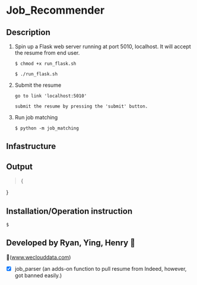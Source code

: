 # Job_Recommender

## Description

1. Spin up a Flask web server running at port 5010, localhost. It will accept the resume from end user.

       $ chmod +x run_flask.sh
    
       $ ./run_flask.sh

2. Submit the resume

       go to link 'localhost:5010'
       
       submit the resume by pressing the 'submit' button. 

3. Run job matching
    
       $ python -m job_matching

## Infastructure

    
## Output
    
> {
    
}

## Installation/Operation instruction

    $ 

## Developed by Ryan, Ying, Henry :koala: 

:link:(www.weclouddata.com)

- [x] job_parser (an adds-on function to pull resume from Indeed, however, got banned easily.)
